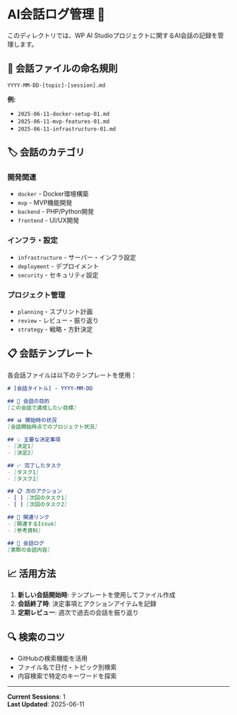 # AI会話ログ管理 🤖

このディレクトリでは、WP AI Studioプロジェクトに関するAI会話の記録を管理します。

## 📝 会話ファイルの命名規則

```
YYYY-MM-DD-[topic]-[session].md
```

**例:**
- `2025-06-11-docker-setup-01.md`
- `2025-06-11-mvp-features-01.md`
- `2025-06-11-infrastructure-01.md`

## 🏷️ 会話のカテゴリ

### **開発関連**
- `docker` - Docker環境構築
- `mvp` - MVP機能開発
- `backend` - PHP/Python開発
- `frontend` - UI/UX開発

### **インフラ・設定**
- `infrastructure` - サーバー・インフラ設定
- `deployment` - デプロイメント
- `security` - セキュリティ設定

### **プロジェクト管理**
- `planning` - スプリント計画
- `review` - レビュー・振り返り
- `strategy` - 戦略・方針決定

## 📋 会話テンプレート

各会話ファイルは以下のテンプレートを使用：

```markdown
# [会話タイトル] - YYYY-MM-DD

## 🎯 会話の目的
[この会話で達成したい目標]

## 📊 開始時の状況
[会話開始時点でのプロジェクト状況]

## 💡 主要な決定事項
- [決定1]
- [決定2]

## ✅ 完了したタスク
- [タスク1]
- [タスク2]

## 📋 次のアクション
- [ ] [次回のタスク1]
- [ ] [次回のタスク2]

## 🔗 関連リンク
- [関連するIssue]
- [参考資料]

## 📝 会話ログ
[実際の会話内容]
```

## 📈 活用方法

1. **新しい会話開始時**: テンプレートを使用してファイル作成
2. **会話終了時**: 決定事項とアクションアイテムを記録
3. **定期レビュー**: 週次で過去の会話を振り返り

## 🔍 検索のコツ

- GitHubの検索機能を活用
- ファイル名で日付・トピック別検索
- 内容検索で特定のキーワードを探索

---

**Current Sessions**: 1  
**Last Updated**: 2025-06-11
